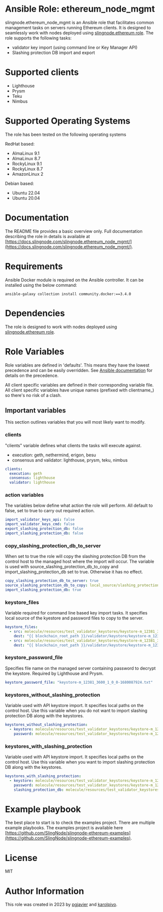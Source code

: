 # Ansible Role: ethereum_node_mgmt

slingnode.ethereum_node_mgmt is an Ansible role that facilitates common management tasks on servers running Ethereum clients. It is designed to seamlessly work with nodes deployed using [slingnode.ethereum role](https://github.com/SlingNode/slingnode-ansible-ethereum). The role supports the following tasks:

* validator key import (using command line or Key Manager API)
* Slashing protection DB import and export

# Supported clients

* Lighthouse
* Prysm
* Teku
* Nimbus

# Supported Operating Systems

The role has been tested on the following operating systems

RedHat based:

* AlmaLinux 9.1
* AlmaLinux 8.7
* RockyLinux 9.1
* RockyLinux 8.7
* AmazonLinux 2

Debian based:

* Ubuntu 22.04
* Ubuntu 20.04

# Documentation

The README file provides a basic overview only. Full documentation describing the role in details is available at [https://docs.slingnode.com/slingnode.ethereum_node_mgmt/](https://docs.slingnode.com/slingnode.ethereum_node_mgmt/).

# Requirements

Ansible Docker module is required on the Ansible controller. It can be installed using the below command:

```
ansible-galaxy collection install community.docker:==3.4.0
```

# Dependencies

The role is designed to work with nodes deployed using [slingnode.ethereum role](https://github.com/SlingNode/slingnode-ansible-ethereum).

# Role Variables

Role variables are defined in 'defaults'. This means they have the lowest precedence and can be easily overridden. See [Ansible documentation](https://docs.ansible.com/ansible/latest/playbook\_guide/playbooks\_variables.html#understanding-variable-precedence) for details on the precedence.

All client specific variables are defined in their corresponding variable file. All client specific variables have unique names (prefixed with clientname\_) so there's no risk of a clash.


## Important variables

This section outlines variables that you will most likely want to modify.

### **clients**

"clients" variable defines what clients the tasks will execute against.

* execution: geth, nethermind, erigon, besu
* consensus and validator: lighthouse, prysm, teku, nimbus

```yaml
clients:
  execution: geth
  consensus: lighthouse
  validator: lighthouse
```

### action variables

The variables below define what action the role will perform. All default to false, set to true to carry out required action.&#x20;

```yaml
import_validator_keys_api: false
import_validator_keys_cmd: false
export_slashing_protection_db: false
import_slashing_protection_db: false
```

### copy\_slashing\_protection\_db\_to\_server

When set to true the role will copy the slashing protection DB from the control host to the managed host where the import will occur. The variable is used with source\_slashing\_protection\_db\_to\_copy and import\_slashing\_protection\_db set to true. Otherwise it has no effect.&#x20;

```yaml
copy_slashing_protection_db_to_server: true
source_slashing_protection_db_to_copy: local_source/slashing_protection.json
import_slashing_protection_db: true
```

### keystore\_files

Variable required for command line based key import tasks. It specifies local source of the kyestore and password files to copy to the server. &#x20;

```yaml
keystore_files:
  - src: molecule/resources/test_validator_keystores/keystore-m_12381_3600_1_0_0-1680087924.json
    dest: "{{ blockchain_root_path }}/validator/keystore/keystore-m_12381_3600_1_0_0-1680087924.json"
  - src: molecule/resources/test_validator_keystores/keystore-m_12381_3600_1_0_0-1680087924.txt
    dest: "{{ blockchain_root_path }}/validator/keystore/keystore-m_12381_3600_1_0_0-1680087924.txt"
```

### keystore\_password\_file

Specifies file name on the managed server containing password to decrypt the keystore. Required by Lighthouse and Prysm.

```yaml
keystore_password_file: "keystore-m_12381_3600_1_0_0-1680087924.txt"
```

### keystores\_without\_slashing\_protection

Variable used with API keystore import. It specifies local paths on the control host. Use this variable when you do not want to import slashing protection DB along with the keystores.&#x20;

```yaml
keystores_without_slashing_protection:
  - keystore: molecule/resources/test_validator_keystores/keystore-m_12381_3600_1_0_0-1680087924.json
    password: molecule/resources/test_validator_keystores/keystore-m_12381_3600_1_0_0-1680087924.txt
```

### keystores\_with\_slashing\_protection

Variable used with API keystore import. It specifies local paths on the control host. Use this variable when you want to import slashing protection DB along with the keystores.

```yaml
keystores_with_slashing_protection:
  - keystore: molecule/resources/test_validator_keystores/keystore-m_12381_3600_0_0_0-1669980799.json
    password: molecule/resources/test_validator_keystores/keystore-m_12381_3600_0_0_0-1669980799.txt
    slashing_protection_db: molecule/resources/test_validator_keystores/slashing_protection_db.json
```


# Example playbook

The best place to start is to check the examples project. There are multiple example playbooks. The examples project is available here [https://github.com/SlingNode/slingnode-ethereum-examples](https://github.com/SlingNode/slingnode-ethereum-examples).

# License

MIT

# Author Information

This role was created in 2023 by [pgjavier](https://github.com/pgjavier) and [karolpivo](https://github.com/karolpivo).
